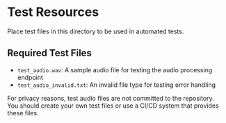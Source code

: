 # Test Resources

Place test files in this directory to be used in automated tests.

## Required Test Files

- `test_audio.wav`: A sample audio file for testing the audio processing endpoint
- `test_audio_invalid.txt`: An invalid file type for testing error handling

For privacy reasons, test audio files are not committed to the repository.
You should create your own test files or use a CI/CD system that provides these files.
